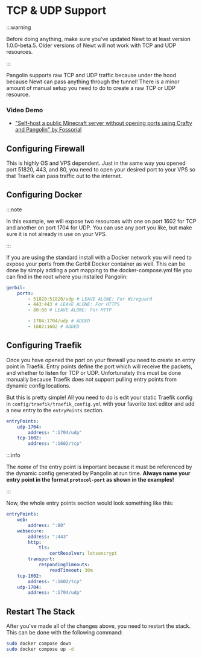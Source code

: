 # TCP & UDP Support

:::warning

Before doing anything, make sure you've updated Newt to at least version 1.0.0-beta.5. Older versions of Newt will not work with TCP and UDP resources.

:::

Pangolin supports raw TCP and UDP traffic because under the hood because Newt can pass anything through the tunnel! There is a minor amount of manual setup you need to do to create a raw TCP or UDP resource.

### Video Demo

- ["Self-host a public Minecraft server without opening ports using Crafty and Pangolin" by Fossorial](https://youtu.be/acWB5wQQoOE?si=yONbB4o8r_gZqqU1&t=448)

## Configuring Firewall

This is highly OS and VPS dependent. Just in the same way you opened port 51820, 443, and 80, you need to open your desired port to your VPS so that Traefik can pass traffic out to the internet.

## Configuring Docker

:::note

In this example, we will expose two resources with one on port 1602 for TCP and another on port 1704 for UDP. You can use any port you like, but make sure it is not already in use on your VPS.

:::

If you are using the standard install with a Docker network you will need to expose your ports from the Gerbil Docker container as well. This can be done by simply adding a port mapping to the docker-compose.yml file you can find in the root where you installed Pangolin:

```yaml
gerbil:
    ports:
        - 51820:51820/udp # LEAVE ALONE: For Wireguard
        - 443:443 # LEAVE ALONE: For HTTPS
        - 80:80 # LEAVE ALONE: For HTTP

        - 1704:1704/udp # ADDED
        - 1602:1602 # ADDED
```

## Configuring Traefik

Once you have opened the port on your firewall you need to create an entry point in Traefik. Entry points define the port which will receive the packets, and whether to listen for TCP or UDP. Unfortunately this must be done manually because Traefik does not support pulling entry points from dynamic config locations.

But this is pretty simple! All you need to do is edit your static Traefik config in `config/traefik/traefik_config.yml` with your favorite text editor and add a new entry to the `entryPoints` section.

```yaml
entryPoints:
    udp-1704:
        address: ":1704/udp"
    tcp-1602:
        address: ":1602/tcp"
```

:::info

The _name_ of the entry point is important because it must be referenced by the dynamic config generated by Pangolin at run time. **Always name your entry point in the format `protocol-port` as shown in the examples!**

:::

Now, the whole entry points section would look something like this:

```yaml
entryPoints:
    web:
        address: ":80"
    websecure:
        address: ":443"
        http:
            tls:
                certResolver: letsencrypt
        transport:
            respondingTimeouts:
                readTimeout: 30m
    tcp-1602:
        address: ":1602/tcp"
    udp-1704:
        address: ":1704/udp"
```

## Restart The Stack

After you've made all of the changes above, you need to restart the stack. This can be done with the following command:

```bash
sudo docker compose down
sudo docker compose up -d
```
